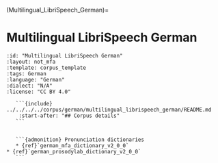 
(Multilingual_LibriSpeech_German)=
# Multilingual LibriSpeech German

``````{corpus} Multilingual LibriSpeech German
:id: "Multilingual LibriSpeech German"
:layout: not_mfa
:template: corpus_template
:tags: German
:language: "German"
:dialect: "N/A"
:license: "CC BY 4.0"

   ```{include} ../../../../corpus/german/multilingual_librispeech_german/README.md
    :start-after: "## Corpus details"
   ```


   ```{admonition} Pronunciation dictionaries
   * {ref}`german_mfa_dictionary_v2_0_0`
* {ref}`german_prosodylab_dictionary_v2_0_0`
   ```
``````
